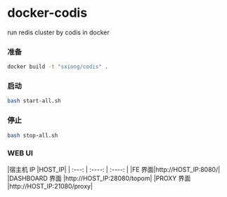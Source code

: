 # docker-codis
run redis cluster by codis in docker

### 准备
```bash
docker build -t "sxiong/codis" .
```
### 启动
```bash
bash start-all.sh
```

### 停止
```bash
bash stop-all.sh
```

### WEB UI

|宿主机 IP |HOST_IP|
| :---: | :----: | :----: |
|FE 界面|http://HOST_IP:8080/|
|DASHBOARD 界面 |http://HOST_IP:28080/topom|
|PROXY 界面 |http://HOST_IP:21080/proxy|
